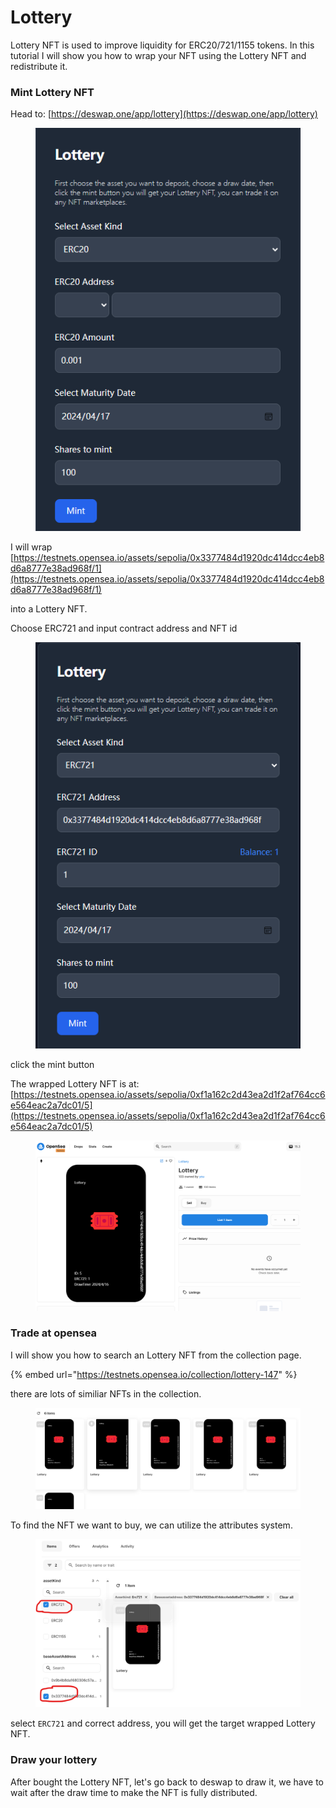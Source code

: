 # Lottery

Lottery NFT is used to improve liquidity for ERC20/721/1155 tokens. In this tutorial I will show you how to wrap your NFT using the Lottery NFT and redistribute it.

### Mint Lottery NFT

Head to: [https://deswap.one/app/lottery](https://deswap.one/app/lottery)

<figure><img src="../.gitbook/assets/image (52).png" alt=""><figcaption></figcaption></figure>

I will wrap [https://testnets.opensea.io/assets/sepolia/0x3377484d1920dc414dcc4eb8d6a8777e38ad968f/1](https://testnets.opensea.io/assets/sepolia/0x3377484d1920dc414dcc4eb8d6a8777e38ad968f/1)

into a Lottery NFT.

Choose ERC721 and input contract address and NFT id

<figure><img src="../.gitbook/assets/image (53).png" alt=""><figcaption></figcaption></figure>

click the mint button

The wrapped Lottery NFT is at: [https://testnets.opensea.io/assets/sepolia/0xf1a162c2d43ea2d1f2af764cc6e564eac2a7dc01/5](https://testnets.opensea.io/assets/sepolia/0xf1a162c2d43ea2d1f2af764cc6e564eac2a7dc01/5)

<figure><img src="../.gitbook/assets/image (54).png" alt=""><figcaption></figcaption></figure>

### Trade at opensea

I will show you how to search an Lottery NFT from the collection page.

{% embed url="https://testnets.opensea.io/collection/lottery-147" %}

there are lots of similiar NFTs in the collection.

<figure><img src="../.gitbook/assets/image (55).png" alt=""><figcaption></figcaption></figure>

To find the NFT we want to buy, we can utilize the attributes system.

<figure><img src="../.gitbook/assets/image (56).png" alt=""><figcaption></figcaption></figure>

select `ERC721` and correct address, you will get the target wrapped Lottery NFT.

### Draw your lottery

After bought the Lottery NFT, let's go back to deswap to draw it, we have to wait after the draw time to make the NFT is fully distributed.
